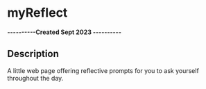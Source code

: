 # myReflect
**----------Created Sept 2023 ----------**

## Description
A little web page offering reflective prompts for you to ask yourself throughout the day. 
